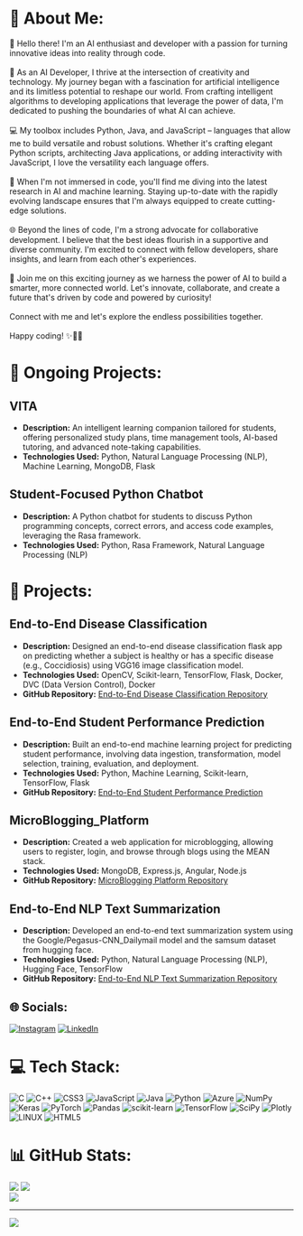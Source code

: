 # 💫 About Me:
👋 Hello there! I'm an AI enthusiast and developer with a passion for turning innovative ideas into reality through code.<br><br>🌟 As an AI Developer, I thrive at the intersection of creativity and technology. My journey began with a fascination for artificial intelligence and its limitless potential to reshape our world. From crafting intelligent algorithms to developing applications that leverage the power of data, I'm dedicated to pushing the boundaries of what AI can achieve.<br><br>💻 My toolbox includes Python, Java, and JavaScript – languages that allow me to build versatile and robust solutions. Whether it's crafting elegant Python scripts, architecting Java applications, or adding interactivity with JavaScript, I love the versatility each language offers.<br><br>🧠 When I'm not immersed in code, you'll find me diving into the latest research in AI and machine learning. Staying up-to-date with the rapidly evolving landscape ensures that I'm always equipped to create cutting-edge solutions.<br><br>🌐 Beyond the lines of code, I'm a strong advocate for collaborative development. I believe that the best ideas flourish in a supportive and diverse community. I'm excited to connect with fellow developers, share insights, and learn from each other's experiences.<br><br>🚀 Join me on this exciting journey as we harness the power of AI to build a smarter, more connected world. Let's innovate, collaborate, and create a future that's driven by code and powered by curiosity!<br><br>Connect with me and let's explore the endless possibilities together.<br><br>Happy coding! ✨🤖🚀


# 🚀 Ongoing Projects:

## VITA
- **Description:** An intelligent learning companion tailored for students, offering personalized study plans, time management tools, AI-based tutoring, and advanced note-taking capabilities.
- **Technologies Used:** Python, Natural Language Processing (NLP), Machine Learning, MongoDB, Flask

## Student-Focused Python Chatbot
- **Description:** A Python chatbot for students to discuss Python programming concepts, correct errors, and access code examples, leveraging the Rasa framework.
- **Technologies Used:** Python, Rasa Framework, Natural Language Processing (NLP)

# 🚀 Projects:

## End-to-End Disease Classification
- **Description:** Designed an end-to-end disease classification flask app on predicting whether a subject is healthy or has a specific disease (e.g., Coccidiosis) using VGG16 image classification model.
- **Technologies Used:** OpenCV, Scikit-learn, TensorFlow, Flask, Docker, DVC (Data Version Control), Docker
- **GitHub Repository:** [End-to-End Disease Classification Repository](https://github.com/RiteshYennuwar/ETE_Disease_Classification)

## End-to-End Student Performance Prediction
- **Description:** Built an end-to-end machine learning project for predicting student performance, involving data ingestion, transformation, model selection, training, evaluation, and deployment.
- **Technologies Used:** Python, Machine Learning, Scikit-learn, TensorFlow, Flask
- **GitHub Repository:** [End-to-End Student Performance Prediction](https://github.com/RiteshYennuwar/ETE_student_project)

## MicroBlogging_Platform
- **Description:** Created a web application for microblogging, allowing users to register, login, and browse through blogs using the MEAN stack.
- **Technologies Used:** MongoDB, Express.js, Angular, Node.js
- **GitHub Repository:** [MicroBlogging Platform Repository](https://github.com/RiteshYennuwar/MicroBlogging_Platform)

## End-to-End NLP Text Summarization
- **Description:** Developed an end-to-end text summarization system using the Google/Pegasus-CNN_Dailymail model and the samsum dataset from hugging face.
- **Technologies Used:** Python, Natural Language Processing (NLP), Hugging Face, TensorFlow
- **GitHub Repository:** [End-to-End NLP Text Summarization Repository](https://github.com/RiteshYennuwar/ETE_NLP_Text_Summarization)


## 🌐 Socials:
[![Instagram](https://img.shields.io/badge/Instagram-%23E4405F.svg?logo=Instagram&logoColor=white)](https://instagram.com/https://www.instagram.com/ritesh_yennuwar/) [![LinkedIn](https://img.shields.io/badge/LinkedIn-%230077B5.svg?logo=linkedin&logoColor=white)](https://linkedin.com/in/riteshyennuwar/) 

# 💻 Tech Stack:
![C](https://img.shields.io/badge/c-%2300599C.svg?style=for-the-badge&logo=c&logoColor=white) ![C++](https://img.shields.io/badge/c++-%2300599C.svg?style=for-the-badge&logo=c%2B%2B&logoColor=white) ![CSS3](https://img.shields.io/badge/css3-%231572B6.svg?style=for-the-badge&logo=css3&logoColor=white) ![JavaScript](https://img.shields.io/badge/javascript-%23323330.svg?style=for-the-badge&logo=javascript&logoColor=%23F7DF1E) ![Java](https://img.shields.io/badge/java-%23ED8B00.svg?style=for-the-badge&logo=java&logoColor=white) ![Python](https://img.shields.io/badge/python-3670A0?style=for-the-badge&logo=python&logoColor=ffdd54) ![Azure](https://img.shields.io/badge/azure-%230072C6.svg?style=for-the-badge&logo=azure-devops&logoColor=white) ![NumPy](https://img.shields.io/badge/numpy-%23013243.svg?style=for-the-badge&logo=numpy&logoColor=white) ![Keras](https://img.shields.io/badge/Keras-%23D00000.svg?style=for-the-badge&logo=Keras&logoColor=white) ![PyTorch](https://img.shields.io/badge/PyTorch-%23EE4C2C.svg?style=for-the-badge&logo=PyTorch&logoColor=white) ![Pandas](https://img.shields.io/badge/pandas-%23150458.svg?style=for-the-badge&logo=pandas&logoColor=white) ![scikit-learn](https://img.shields.io/badge/scikit--learn-%23F7931E.svg?style=for-the-badge&logo=scikit-learn&logoColor=white) ![TensorFlow](https://img.shields.io/badge/TensorFlow-%23FF6F00.svg?style=for-the-badge&logo=TensorFlow&logoColor=white) ![SciPy](https://img.shields.io/badge/SciPy-%230C55A5.svg?style=for-the-badge&logo=scipy&logoColor=%white) ![Plotly](https://img.shields.io/badge/Plotly-%233F4F75.svg?style=for-the-badge&logo=plotly&logoColor=white) ![LINUX](https://img.shields.io/badge/Linux-FCC624?style=for-the-badge&logo=linux&logoColor=black) ![HTML5](https://img.shields.io/badge/html5-%23E34F26.svg?style=for-the-badge&logo=html5&logoColor=white)

# 📊 GitHub Stats:
![](https://github-readme-streak-stats.herokuapp.com/?user=RiteshYennuwar&theme=dark&hide_border=true)
![](https://github-readme-stats.vercel.app/api?username=RiteshYennuwar&theme=dark&hide_border=true&include_all_commits=false&count_private=false)<br/>
![](https://github-readme-stats.vercel.app/api/top-langs/?username=RiteshYennuwar&theme=dark&hide_border=true&include_all_commits=false&count_private=false&layout=compact)

---
[![](https://visitcount.itsvg.in/api?id=RiteshYennuwar&icon=0&color=0)](https://visitcount.itsvg.in)

<!-- Proudly created with GPRM ( https://gprm.itsvg.in ) -->

